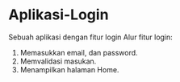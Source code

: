 # Aplikasi-Login
Sebuah aplikasi dengan fitur login
Alur fitur login:
1. Memasukkan email, dan password.
2. Memvalidasi masukan.
33. Menampilkan halaman Home.
